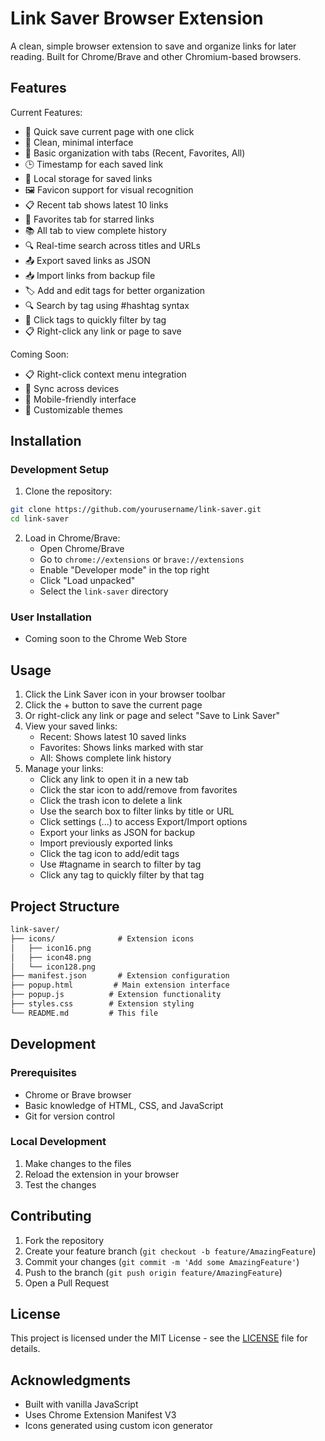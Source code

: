 # Link Saver Browser Extension

A clean, simple browser extension to save and organize links for later reading. Built for Chrome/Brave and other Chromium-based browsers.

## Features

Current Features:
- 🔗 Quick save current page with one click
- 📱 Clean, minimal interface
- 📂 Basic organization with tabs (Recent, Favorites, All)
- 🕒 Timestamp for each saved link
- 💾 Local storage for saved links
- 🖼️ Favicon support for visual recognition
- 📋 Recent tab shows latest 10 links
- 🔄 Favorites tab for starred links
- 📚 All tab to view complete history
- 🔍 Real-time search across titles and URLs
- 📤 Export saved links as JSON
- 📥 Import links from backup file
- 🏷️ Add and edit tags for better organization
- 🔍 Search by tag using #hashtag syntax
- 🎯 Click tags to quickly filter by tag
- 📋 Right-click any link or page to save

Coming Soon:

- 📋 Right-click context menu integration
- 🔄 Sync across devices
- 📱 Mobile-friendly interface
- 🎨 Customizable themes


## Installation

### Development Setup

1. Clone the repository:

```bash
git clone https://github.com/yourusername/link-saver.git
cd link-saver
```

2. Load in Chrome/Brave:
   - Open Chrome/Brave
   - Go to `chrome://extensions` or `brave://extensions`
   - Enable "Developer mode" in the top right
   - Click "Load unpacked"
   - Select the `link-saver` directory

### User Installation
- Coming soon to the Chrome Web Store

## Usage

1. Click the Link Saver icon in your browser toolbar
2. Click the + button to save the current page
3. Or right-click any link or page and select "Save to Link Saver"
4. View your saved links:
   - Recent: Shows latest 10 saved links
   - Favorites: Shows links marked with star
   - All: Shows complete link history
5. Manage your links:
   - Click any link to open it in a new tab
   - Click the star icon to add/remove from favorites
   - Click the trash icon to delete a link
   - Use the search box to filter links by title or URL
   - Click settings (...) to access Export/Import options
   - Export your links as JSON for backup
   - Import previously exported links
   - Click the tag icon to add/edit tags
   - Use #tagname in search to filter by tag
   - Click any tag to quickly filter by that tag

## Project Structure

```link-saver/README.md
link-saver/
├── icons/              # Extension icons
│   ├── icon16.png
│   ├── icon48.png
│   └── icon128.png
├── manifest.json       # Extension configuration
├── popup.html         # Main extension interface
├── popup.js          # Extension functionality
├── styles.css        # Extension styling
└── README.md         # This file
```

## Development

### Prerequisites
- Chrome or Brave browser
- Basic knowledge of HTML, CSS, and JavaScript
- Git for version control

### Local Development
1. Make changes to the files
2. Reload the extension in your browser
3. Test the changes

## Contributing

1. Fork the repository
2. Create your feature branch (`git checkout -b feature/AmazingFeature`)
3. Commit your changes (`git commit -m 'Add some AmazingFeature'`)
4. Push to the branch (`git push origin feature/AmazingFeature`)
5. Open a Pull Request

## License

This project is licensed under the MIT License - see the [LICENSE](LICENSE) file for details.

## Acknowledgments

- Built with vanilla JavaScript
- Uses Chrome Extension Manifest V3
- Icons generated using custom icon generator
```


